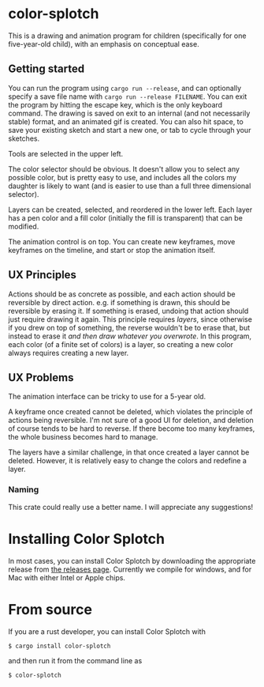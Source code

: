 # color-splotch

This is a drawing and animation program for children (specifically for one five-year-old child),
with an emphasis on conceptual ease.

## Getting started

You can run the program using `cargo run --release`, and can optionally specify a save file name
with `cargo run --release FILENAME`.  You can exit the program by hitting the escape key, which is
the only keyboard command.  The drawing is saved on exit to an internal (and not necessarily stable)
format, and an animated gif is created.  You can also hit space, to save your existing sketch and
start a new one, or tab to cycle through your sketches.

Tools are selected in the upper left.

The color selector should be obvious.  It doesn't allow you
to select any possible color, but is pretty easy to use, and includes all the colors my daughter
is likely to want (and is easier to use than a full three dimensional selector).

Layers can be created, selected, and reordered in the lower left.  Each layer has a pen color and a fill
color (initially the fill is transparent) that can be modified.

The animation control is on top.  You can create new keyframes, move keyframes on the timeline, and start
or stop the animation itself.

## UX Principles

Actions should be as concrete as possible, and each action should be reversible by direct action.
e.g. if something is drawn, this should be reversible by erasing it.  If something is erased, undoing
that action should just require drawing it again.  This principle requires *layers*, since otherwise
if you drew on top of something, the reverse wouldn't be to erase that, but instead to erase it *and
then draw whatever you overwrote*.  In this program, each color (of a finite set of colors) is a
layer, so creating a new color always requires creating a new layer.

## UX Problems

The animation interface can be tricky to use for a 5-year old.

A keyframe once created cannot be deleted, which violates the principle of actions being reversible.
I'm not sure of a good UI for deletion, and deletion of course tends to be hard to reverse.  If there
become too many keyframes, the whole business becomes hard to manage.

The layers have a similar challenge, in that once created a layer cannot be deleted.  However, it is
relatively easy to change the colors and redefine a layer.

### Naming

This crate could really use a better name.  I will appreciate any suggestions!

# Installing Color Splotch

In most cases, you can install Color Splotch by downloading the appropriate
release from [the releases page](https://github.com/droundy/sketch/releases).  Currently we compile for windows,
and for Mac with either Intel or Apple chips.

# From source

If you are a rust developer, you can install Color Splotch with
```
$ cargo install color-splotch
```
and then run it from the command line as
```
$ color-splotch
```
